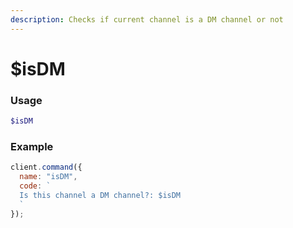 ```yaml
---
description: Checks if current channel is a DM channel or not
---
```


# $isDM

### Usage

```php
$isDM
```

### Example

```javascript
client.command({
  name: "isDM",
  code: `
  Is this channel a DM channel?: $isDM
  `
});
```
